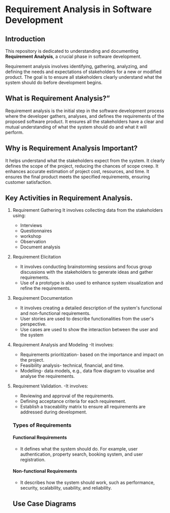 # Requirement Analysis in Software Development

## Introduction

This repository is dedicated to understanding and documenting **Requirement Analysis**, a crucial phase in software development. 

Requirement analysis involves identifying, gathering, analyzing, and defining the needs and expectations of stakeholders for a new or modified product. The goal is to ensure all stakeholders clearly understand what the system should do before development begins.

## What is Requirement Analysis?”
Requirement analysis is the initial step in the software development process where the developer gathers, analyses, and defines the requirements of the proposed software product. It ensures all the stakeholders have a clear and mutual understanding of what the system should do and what it will perform.

## Why is Requirement Analysis Important?
It helps understand what the stakeholders expect from the system.
It clearly defines the scope of the project, reducing the chances of scope creep.
It enhances accurate estimation of project cost, resources, and time.
It ensures the final product meets the specified requirements, ensuring customer satisfaction.

## Key Activities in Requirement Analysis.
  1. Requirement Gathering
     It involves collecting data from the stakeholders using:
     - Interviews
     - Questionnaires
     - workshop
     - Observation
     - Document analysis
  3. Requirement Elicitation
     - It involves conducting brainstorming sessions and focus group discussions with the stakeholders to generate ideas and gather requirements.
     - Use of a prototype is also used to enhance system visualization and refine the requirements. 
  5. Requirement Documentation
     - It involves creating a detailed description of the system's functional and non-functional requirements.
     - User stories are used to describe functionalities from the user's perspective.
     - Use cases are used to show the interaction between the user and the system
  7. Requirement Analysis and Modeling
     -It involves:
       * Requirements prioritization- based on the importance and impact on the project.
       * Feasibility analysis- technical, financial, and time.
       * Modelling- data models, e.g., data flow diagram to visualise and analyse the requirements.
  9. Requirement Validation.
      -It involves:
       * Reviewing and approval of the requirements.
       * Defining acceptance criteria for each requirement.
       * Establish a traceability matrix to ensure all requirements are addressed during development.
    
     ### Types of Requirements

     #### Functional Requirements
      * It defines what the system should do. For example, user authentication, property search, booking system, and user registration.

     #### Non-functional Requirements
      * It describes how the system should work, such as performance, security, scalability, usability, and reliability.
    
      ## Use Case Diagrams
     

